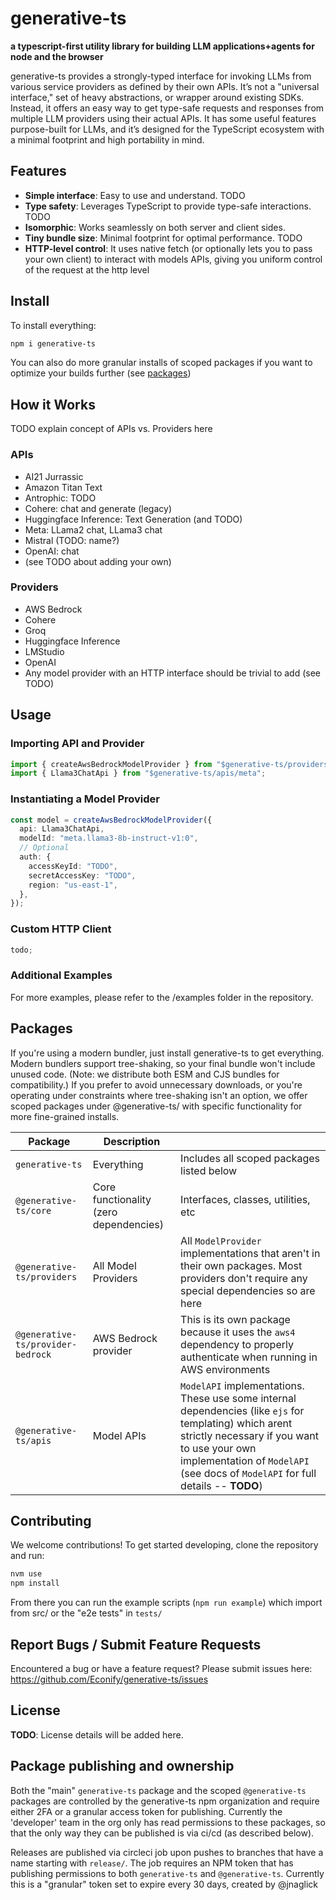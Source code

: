 # generative-ts

**a typescript-first utility library for building LLM applications+agents for node and the browser**

generative-ts provides a strongly-typed interface for invoking LLMs from various service providers as defined by their own APIs. It’s not a "universal interface," set of heavy abstractions, or wrapper around existing SDKs. Instead, it offers an easy way to get type-safe requests and responses from multiple LLM providers using their actual APIs. It has some useful features purpose-built for LLMs, and it’s designed for the TypeScript ecosystem with a minimal footprint and high portability in mind.

## Features

- **Simple interface**: Easy to use and understand. TODO
- **Type safety**: Leverages TypeScript to provide type-safe interactions. TODO
- **Isomorphic**: Works seamlessly on both server and client sides.
- **Tiny bundle size**: Minimal footprint for optimal performance. TODO
- **HTTP-level control**: It uses native fetch (or optionally lets you to pass your own client) to interact with models APIs, giving you uniform control of the request at the http level

## Install

To install everything:

```sh
npm i generative-ts
```

You can also do more granular installs of scoped packages if you want to optimize your builds further (see [packages](#packages))

## How it Works

TODO explain concept of APIs vs. Providers here

### APIs

* AI21 Jurrassic
* Amazon Titan Text
* Antrophic: TODO
* Cohere: chat and generate (legacy) 
* Huggingface Inference: Text Generation (and TODO)
* Meta: LLama2 chat, LLama3 chat
* Mistral (TODO: name?)
* OpenAI: chat
* (see TODO about adding your own)

### Providers

* AWS Bedrock
* Cohere
* Groq
* Huggingface Inference
* LMStudio
* OpenAI
* Any model provider with an HTTP interface should be trivial to add (see TODO)

## Usage

### Importing API and Provider

```ts
import { createAwsBedrockModelProvider } from "$generative-ts/providers/aws_bedrock";
import { Llama3ChatApi } from "$generative-ts/apis/meta";
```

### Instantiating a Model Provider

```ts
const model = createAwsBedrockModelProvider({
  api: Llama3ChatApi,
  modelId: "meta.llama3-8b-instruct-v1:0",
  // Optional
  auth: {
    accessKeyId: "TODO",
    secretAccessKey: "TODO",
    region: "us-east-1",
  },
});
```

### Custom HTTP Client

```ts
todo;
```

### Additional Examples

For more examples, please refer to the /examples folder in the repository.

## Packages

If you're using a modern bundler, just install generative-ts to get everything. Modern bundlers support tree-shaking, so your final bundle won't include unused code. (Note: we distribute both ESM and CJS bundles for compatibility.) If you prefer to avoid unnecessary downloads, or you're operating under constraints where tree-shaking isn't an option, we offer scoped packages under @generative-ts/ with specific functionality for more fine-grained installs.

|Package|Description||
|-|-|-|
| `generative-ts`              | Everything                             | Includes all scoped packages listed below                                                                                                  |
| `@generative-ts/core`        | Core functionality (zero dependencies)                      | Interfaces, classes, utilities, etc                                                                                           |
| `@generative-ts/providers`   | All Model Providers                    | All `ModelProvider` implementations that aren't in their own packages. Most providers don't require any special dependencies so are here                         |
| `@generative-ts/provider-bedrock` | AWS Bedrock provider                    | This is its own package because it uses the `aws4` dependency to properly authenticate when running in AWS environments        |
| `@generative-ts/apis`        | Model APIs                             | `ModelAPI` implementations. These use some internal dependencies (like `ejs` for templating) which arent strictly necessary if you want to use your own implementation of `ModelAPI` (see docs of `ModelAPI` for full details -- **TODO**) |


## Contributing

We welcome contributions! To get started developing, clone the repository and run:

```sh
nvm use
npm install
```

From there you can run the example scripts (`npm run example`) which import from src/ or the "e2e tests" in `tests/`

## Report Bugs / Submit Feature Requests

Encountered a bug or have a feature request? Please submit issues here: https://github.com/Econify/generative-ts/issues

## License

**TODO**: License details will be added here.

## Package publishing and ownership

Both the "main" `generative-ts` package and the scoped `@generative-ts` packages are controlled by the generative-ts npm organization and require either 2FA or a granular access token for publishing. Currently the 'developer' team in the org only has read permissions to these packages, so that the only way they can be published is via ci/cd (as described below).

Releases are published via circleci job upon pushes to branches that have a name starting with `release/`. The job requires an NPM token that has publishing permissions to both `generative-ts` and `@generative-ts`. Currently this is a "granular" token set to expire every 30 days, created by @jnaglick